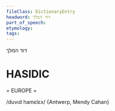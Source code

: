 ```yaml
---
fileClass: DictionaryEntry
headword: דוד המלך
part_of_speech: 
etymology: 
tags: 
---
```

דוד המלך

HASIDIC
=======
= EUROPE = 

/duvɩd hamɛlɛx/ {Antwerp, Mendy Cahan}